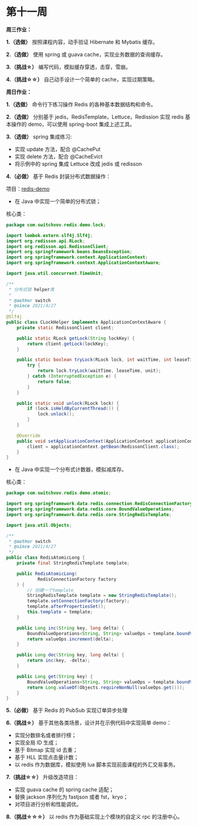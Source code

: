 # 第十一周

**周三作业：**

**1.（选做）** 按照课程内容，动手验证 Hibernate 和 Mybatis 缓存。

**2.（选做）** 使用 spring 或 guava cache，实现业务数据的查询缓存。

**3.（挑战☆）** 编写代码，模拟缓存穿透，击穿，雪崩。

**4.（挑战☆☆）** 自己动手设计一个简单的 cache，实现过期策略。

**周日作业：**

**1.（选做）** 命令行下练习操作 Redis 的各种基本数据结构和命令。

**2.（选做）** 分别基于 jedis，RedisTemplate，Lettuce，Redission 实现 redis 基本操作的 demo，可以使用 spring-boot 集成上述工具。

**3.（选做）** spring 集成练习:
- 实现 update 方法，配合 @CachePut
- 实现 delete 方法，配合 @CacheEvict
- 将示例中的 spring 集成 Lettuce 改成 jedis 或 redisson

**4.（必做）** 基于 Redis 封装分布式数据操作：

项目：[redis-demo](exercise/redis-demo)

- 在 Java 中实现一个简单的分布式锁；

核心类：
```java
package com.switchvov.redis.demo.lock;

import lombok.extern.slf4j.Slf4j;
import org.redisson.api.RLock;
import org.redisson.api.RedissonClient;
import org.springframework.beans.BeansException;
import org.springframework.context.ApplicationContext;
import org.springframework.context.ApplicationContextAware;

import java.util.concurrent.TimeUnit;

/**
 * 分布式锁 helper类
 *
 * @author switch
 * @since 2021/4/27
 */
@Slf4j
public class CLockHelper implements ApplicationContextAware {
    private static RedissonClient client;

    public static RLock getLock(String lockKey) {
        return client.getLock(lockKey);
    }

    public static boolean tryLock(RLock lock, int waitTime, int leaseTime, TimeUnit unit) {
        try {
            return lock.tryLock(waitTime, leaseTime, unit);
        } catch (InterruptedException e) {
            return false;
        }
    }

    public static void unlock(RLock lock) {
        if (lock.isHeldByCurrentThread()) {
            lock.unlock();
        }
    }

    @Override
    public void setApplicationContext(ApplicationContext applicationContext) throws BeansException {
        client = applicationContext.getBean(RedissonClient.class);
    }
}
```

- 在 Java 中实现一个分布式计数器，模拟减库存。

核心类：
```java
package com.switchvov.redis.demo.atomic;

import org.springframework.data.redis.connection.RedisConnectionFactory;
import org.springframework.data.redis.core.BoundValueOperations;
import org.springframework.data.redis.core.StringRedisTemplate;

import java.util.Objects;

/**
 * @author switch
 * @since 2021/4/27
 */
public class RedisAtomicLong {
    private final StringRedisTemplate template;

    public RedisAtomicLong(
            RedisConnectionFactory factory
    ) {
        // 创建一个template
        StringRedisTemplate template = new StringRedisTemplate();
        template.setConnectionFactory(factory);
        template.afterPropertiesSet();
        this.template = template;
    }

    public Long inc(String key, long delta) {
        BoundValueOperations<String, String> valueOps = template.boundValueOps(key);
        return valueOps.increment(delta);
    }

    public Long dec(String key, long delta) {
        return inc(key, -delta);
    }

    public Long get(String key) {
        BoundValueOperations<String, String> valueOps = template.boundValueOps(key);
        return Long.valueOf(Objects.requireNonNull(valueOps.get()));
    }
}
```


**5.（必做）** 基于 Redis 的 PubSub 实现订单异步处理

**6.（挑战☆）** 基于其他各类场景，设计并在示例代码中实现简单 demo：
- 实现分数排名或者排行榜；
- 实现全局 ID 生成；
- 基于 Bitmap 实现 id 去重；
- 基于 HLL 实现点击量计数；
- 以 redis 作为数据库，模拟使用 lua 脚本实现前面课程的外汇交易事务。

**7.（挑战☆☆）** 升级改造项目：
- 实现 guava cache 的 spring cache 适配；
- 替换 jackson 序列化为 fastjson 或者 fst，kryo；
- 对项目进行分析和性能调优。

**8.（挑战☆☆☆）** 以 redis 作为基础实现上个模块的自定义 rpc 的注册中心。